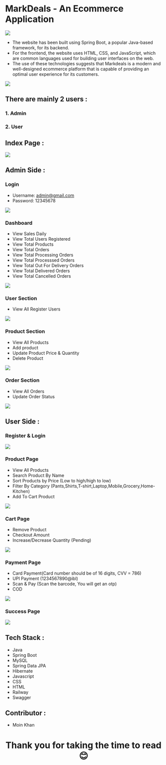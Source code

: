 # MarkDeals - An Ecommerce Application

<img src = "./FrontEnd/Assets/logo.png">

- The website has been built using Spring Boot, a popular Java-based framework, for its backend.
- For the frontend, the website uses HTML, CSS, and JavaScript, which are common languages used for building user interfaces on the web.
- The use of these technologies suggests that Markdeals is a modern and well-designed ecommerce platform that is capable of providing an optimal user experience for     its customers.


<img src = "./FrontEnd/Assets/erdiagram.jpg">


## There are mainly 2 users : 
### 1. Admin 
### 2. User

## Index Page :
<img src="./FrontEnd/Assets/indexpage.png">

## Admin Side : 
### Login
- Username: admin@gmail.com
- Password: 12345678
<img src = "./FrontEnd/Assets/adminlogin.png">

### Dashboard
- View Sales Daily
- View Total Users Registered
- View Total Products
- View Total Orders
- View Total Processing Orders
- View Total Processsed Orders
- View Total Out For Delivery Orders
- View Total Delivered Orders
- View Total Cancelled Orders
<img src = "./FrontEnd/Assets/admindash.png">

### User Section
- View All Register Users
<img src = "./FrontEnd/Assets/adminuser.png">

### Product Section
- View All Products
- Add product
- Update Product Price & Quantity
- Delete Product
<img src="./FrontEnd/Assets/adminproduct.png">

### Order Section
- View All Orders 
- Update Order Status
<img src="./FrontEnd/Assets/orderadmin.png">

## User Side : 
### Register & Login
<img src = "./FrontEnd/Assets/userLogin.png">

### Product Page
- View All Products
- Search Product By Name
- Sort Products by Price (Low to high/high to low)
- Filter By Category (Pants,Shirts,T-shirt,Laptop,Mobile,Grocery,Home-Kitchen)
- Add To Cart Product
<img src = "./FrontEnd/Assets/productpage.png">

### Cart Page
- Remove Product
- Checkout Amount
- Increase/Decrease Quantity (Pending)
<img src = "./FrontEnd/Assets/cartpage.png">

### Payment Page
- Card Payment(Card number should be of 16 digits, CVV = 786)
- UPI Payment (1234567890@ibl)
- Scan & Pay (Scan the barcode, You will get an otp)
- COD
<img src="./FrontEnd/Assets/payment.png">

### Success Page
<img src = "./FrontEnd/Assets/successpage.png">

## Tech Stack : 
- Java
- Spring Boot
- MySQL
- Spring Data JPA
- Hibernate
- Javascript
- CSS
- HTML
- Railway
- Swagger


## Contributor : 
- Moin Khan 

<h1 style="text-align:center;">Thank you for taking the time to read 😊</h1>
